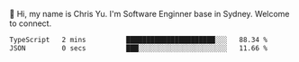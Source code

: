 👋 Hi, my name is Chris Yu. I'm Software Enginner base in Sydney. Welcome to connect.

<!--START_SECTION:waka-->

```txt
TypeScript   2 mins          ██████████████████████░░░   88.34 %
JSON         0 secs          ███░░░░░░░░░░░░░░░░░░░░░░   11.66 %
```

<!--END_SECTION:waka-->
